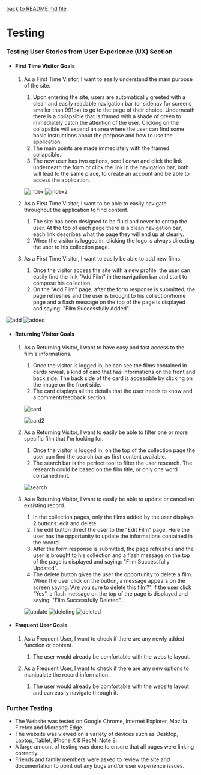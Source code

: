[back to README.md file](https://github.com/OmarBedawi/myMovies/blob/master/README.md)


# Testing


### Testing User Stories from User Experience (UX) Section

-   #### First Time Visitor Goals

    1. As a First Time Visitor, I want to easily understand the main purpose of the site.

        1. Upon entering the site, users are automatically greeted with a clean and easily readable navigation bar (or sidenav for screens smaller than 991px) to go to the page of their choice. Underneath there is a collapsible that is framed with a shade of green to immediately catch the attention of the user. Clicking on the collapsible will expand an area where the user can find some basic instructions about the porpose and how to use the application.
        2. The main points are made immediately with the framed collapsible.
        3. The new user has two options, scroll down and click the link underneath the form or click the link in the navigation bar, both will lead to the same place, to create an account and be able to access the application.

        ![index](https://raw.githubusercontent.com/OmarBedawi/myMovies/master/static/readMe_files/testing/testing_screenshots/01_index.png?raw=true)
        ![index2](https://raw.githubusercontent.com/OmarBedawi/myMovies/master/static/readMe_files/testing/testing_screenshots/02_index2.png?raw=true)



    2. As a First Time Visitor, I want to be able to easily navigate throughout the application to find content.

        1. The site has been designed to be fluid and never to entrap the user. At the top of each page there is a clean navigation bar, each link describes what the page they will end up at clearly.
        2. When the visitor is logged in, clicking the logo is always directing the user to his collection page.    
        
        
    3. As a First Time Visitor, I want to easily be able to add new films.
        1. Once the visitor access the site with a new profile, the user can easily find the link "Add Film" in the navigation bar and start to compose his collection.
        2. On the "Add Film" page, after the form response is submitted, the page refreshes and the user is brought to his collection/home page and a flash message on the top of the page is displayed and saying: "Film Successfully Added".
        
![add](https://raw.githubusercontent.com/OmarBedawi/myMovies/master/static/readMe_files/testing/testing_screenshots/03_add_film.png?raw=true)
![added](https://raw.githubusercontent.com/OmarBedawi/myMovies/master/static/readMe_files/testing/testing_screenshots/04_added_film.png?raw=true)
        

-   #### Returning Visitor Goals

    1. As a Returning Visitor, I want to have easy and fast access to the film's informations.

        1. Once the visitor is logged in, he can see the films contained in cards reveal, a kind of card that has informations on the front and back side. The back side of the card is accessible by clicking on the image on the front side.
        2. The card displays all the details that the user needs to know and a comment/feedback section.
                
         
        ![card](https://raw.githubusercontent.com/OmarBedawi/myMovies/master/static/readMe_files/testing/testing_screenshots/05_card.png?raw=true)
 
        ![card2](https://raw.githubusercontent.com/OmarBedawi/myMovies/master/static/readMe_files/testing/testing_screenshots/05.01_card.png?raw=true)
        
        
        
    2. As a Returning Visitor, I want to easily be able to filter one or more specific film that I'm looking for.

        1. Once the visitor is logged in, on the top of the collection page the user can find the search bar as first content available.
        2. The search bar is the perfect tool to filter the user research. The research could be based on the film title, or only one word contained in it.
        
        
        ![search](https://raw.githubusercontent.com/OmarBedawi/myMovies/master/static/readMe_files/testing/testing_screenshots/06_search.png?raw=true)
        
        

    3. As a Returning Visitor, I want to easily be able to update or cancel an exsisting record.
        1. In the collection pages, only the films added by the user displays 2 buttons: edit and delete. 
        2. The edit button direct the user to the "Edit Film" page. Here the user has the opportunity to update the informations contained in the record.
        3. After the form response is submitted, the page refreshes and the user is brought to his collection and a flash message on the top of the page is displayed and saying: "Film Successfully Updated".
        4. The delete button gives the user the opportunity to delete a film. When the user click on the button, a message appears on the screen saying:"Are you sure to delete this film?"
        If the user click "Yes", a flash message on the top of the page is displayed and saying: "Film Successfully Deleted". 
        
        ![update](https://raw.githubusercontent.com/OmarBedawi/myMovies/master/static/readMe_files/testing/testing_screenshots/07_update.png?raw=true)
        ![deleting](https://raw.githubusercontent.com/OmarBedawi/myMovies/master/static/readMe_files/testing/testing_screenshots/08_deleting.png?raw=true)
        ![deleted](https://raw.githubusercontent.com/OmarBedawi/myMovies/master/static/readMe_files/testing/testing_screenshots/09_deleted.png?raw=true)

-   #### Frequent User Goals

    
    1. As a Frequent User, I want to check if there are any newly added function or content.

        1. The user would already be comfortable with the website layout.

    2. As a Frequent User, I want to check if there are any new options to manipulate the record information.

        1. The user would already be comfortable with the website layout and can easily navigate through it.

    

### Further Testing

-   The Website was tested on Google Chrome, Internet Explorer, Mozilla Firefox and Microsoft Edge.
-   The website was viewed on a variety of devices such as Desktop, Laptop, Tablet, iPhone X & RedMi Note 8.
-   A large amount of testing was done to ensure that all pages were linking correctly.
-   Friends and family members were asked to review the site and documentation to point out any bugs and/or user experience issues.
